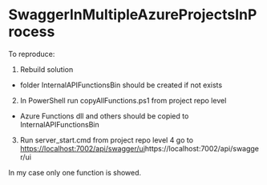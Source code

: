 # SwaggerInMultipleAzureProjectsInProcess
To reproduce:
1. Rebuild solution
- folder InternalAPIFunctionsBin should be created if not exists
2. In PowerShell run copyAllFunctions.ps1 from project repo level
- Azure Functions dll and others should be copied to InternalAPIFunctionsBin
3. Run server_start.cmd from project repo level
4 go to [https://localhost:7002/api/swagger/ui](https://localhost:7002/api/swagger/ui)https://localhost:7002/api/swagger/ui

In my case only one function is showed.
